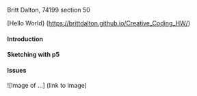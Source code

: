 Britt Dalton, 74199 section 50

[Hello World} (https://brittdalton.github.io/Creative_Coding_HW/)

 #### Introduction ####

 #### Sketching with p5 ####

 #### Issues ####

 ![Image of ...] (link to image)
